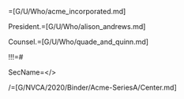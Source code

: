 =[G/U/Who/acme_incorporated.md]

President.=[G/U/Who/alison_andrews.md]

Counsel.=[G/U/Who/quade_and_quinn.md]

!!!=#

SecName=</>

/=[G/NVCA/2020/Binder/Acme-SeriesA/Center.md]
